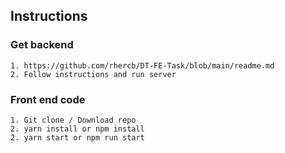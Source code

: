 ## Instructions

### Get backend
```
1. https://github.com/rhercb/DT-FE-Task/blob/main/readme.md
2. Follow instructions and run server
```

### Front end code
```
1. Git clone / Download repo
2. yarn install or npm install
2. yarn start or npm run start
```